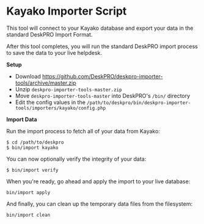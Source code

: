 Kayako Importer Script
======================

This tool will connect to your Kayako database and export your data in the standard DeskPRO Import Format.

After this tool completes, you will run the standard DeskPRO import process to save the data to your live helpdesk.

**Setup**

* Download https://github.com/DeskPRO/deskpro-importer-tools/archive/master.zip
* Unzip `deskpro-importer-tools-master.zip`
* Move `deskpro-importer-tools-master` into DeskPRO's `/bin/` directory
* Edit the config values in the `/path/to/deskpro/bin/deskpro-importer-tools/importers/kayako/config.php`

**Import Data**

Run the import process to fetch all of your data from Kayako:

    $ cd /path/to/deskpro
    $ bin/import kayako

You can now optionally verify the integrity of your data:

    $ bin/import verify

When you're ready, go ahead and apply the import to your live database:

    bin/import apply

And finally, you can clean up the temporary data files from the filesystem:

    bin/import clean
